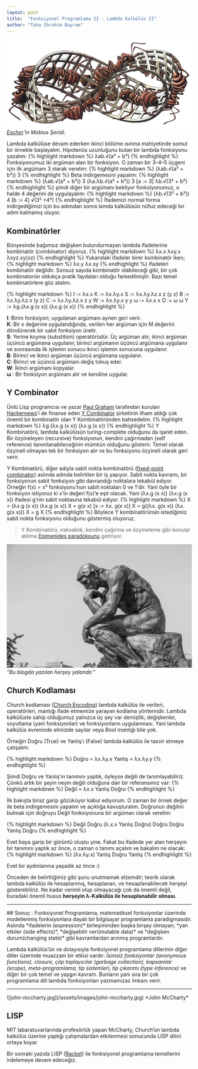 ```yaml
---
layout: post
title:  "Fonksiyonel Programlama II - Lambda Kalkülüs II"
author: "Taha Ibrahim Bayram"
---
```


![escher-mobius-strip](/assets/images/escher-mobius-strip.jpg)
*[Escher](http://www.wikiwand.com/tr/Maurits_Cornelis_Escher)’in Mobius Şeridi.*

Lambda kalkülüse devam ederken ikinci bölüme ısınma mahiyetinde somut bir örnekle başlayalım. Hipotenüs uzunluğunu bulan bir lambda fonksiyonu yazalım:
{% highlight markdown %}
λab.√(a² + b²)
{% endhighlight %}
Fonksiyonumuz iki argüman alan bir fonksiyon. O zaman bir 3–4–5 üçgeni için ilk argümanı 3 olarak verelim:
{% highlight markdown %}
(λab.√(a² + b²)) 3
{% endhighlight %}
Beta indirgemesini yapalım:
{% highlight markdown %}
(λab.√(a² + b²)) 3
(λa.λb.√(a² + b²)) 3
[a := 3]
λb.√(3² + b²)
{% endhighlight %}
şimdi diğer bir argümanı bekliyor fonksiyonumuz, o halde 4 değerini de uygulayalım:
{% highlight markdown %}
(λb.√(3² + b²)) 4
[b := 4]
√(3² +4²)
{% endhighlight %}
İfademizi normal forma indirgediğimizi için bu adımdan sonra lamda kalkülüsün nüfuz edeceği bir adım kalmamış oluyor.

## Kombinatörler
Bünyesinde bağımsız değişken bulundurmayan lambda ifadelerine kombinatör (combinator) diyoruz.
{% highlight markdown %}
λx.x
λxy.x
λxyz.xy(xz)
{% endhighlight %}
Yukarıdaki ifadeler birer kombinatör iken;
{% highlight markdown %}
λx.y
λx.xy
{% endhighlight %}
ifadeleri kombinatör değildir. Sonsuz sayıda kombinatör olabileceği gibi, bir çok kombinatorün oldukça pratik faydaları olduğu farkedilmiştir. Bazı temel kombinatörlere göz atalım.

{% highlight markdown %}
I := λx.x
K := λx.λy.x 
S := λx.λy.λz.x z (y z)
B := λx.λy.λz.x (y z)
C := λx.λy.λz.x z y
W := λx.λy.x y y
ω := λx.x x
Ω := ω ω
Y := λg.(λx.g (x x)) (λx.g (x x))
{% endhighlight %}

**I**: Birim fonksiyon; uygulanan argümanı aynen geri verir.  
**K**: Bir x değerine uygulandığında, verilen her argüman için M değerini döndürecek bir sabit fonksiyon üretir.  
**S**: Yerine koyma (substition) operatörüdür. Üç argüman alır; ikinci argüman üçüncü argümana uygulanır, birinci argümanın üçüncü argümana uygulanır ve sonrasında ilk işlemin sonucu ikinci işlemin sonucuna uygulanır.  
**B**: Birinci ve ikinci argüman üçüncü argümana uygulanır.  
**C**: Birinci ve üçüncü argümanı değiş tokuş eder.  
**W**: İkinci argümanı kopyalar.  
**ω** : Bir fonksiyon argümanı alır ve kendine uygular.  

## Y Combinator
Ünlü Lisp programcısı ve yazar [Paul Graham](https://www.wikiwand.com/en/Paul_Graham_%28computer_programmer%29) tarafından kurulan [Hackernews](https://news.ycombinator.com/)’i de finanse eden [Y Combinator](https://www.wikiwand.com/en/Y_Combinator_%28company%29) şirketinin ilham aldığı çok önemli bir kombinatör olan Y Kombinatöründen bahsedelim.
{% highlight markdown %}
λg.(λx.g (x x)) (λx.g (x x))
{% endhighlight %}
Y Kombinatörü, lambda kalkülüsün turing-complete olduğunu da işaret eden. Bir özyineleyen (recursive) fonksiyonun, kendini çağırmadan (self reference) tanımlanabileceğinin mümkün olduğunu gösterir. Temel olarak özyineli olmayan tek bir fonksiyon alır ve bu fonksiyonu özyineli olarak geri verir.

Y Kombinatörü, diğer adıyla sabit nokta kombinatörü ([fixed-point combinator](https://www.wikiwand.com/en/Fixed-point_combinator)) aslında adında belirtilen bir iş yapıyor. Sabit nokta kavramı, bir fonksiyonun sabit fonksiyon gibi davrandığı noktalara tekabül ediyor. Örneğin f(x) = x² fonksiyonu’nun sabit noktaları 0 ve 1'dir. Yani öyle bir fonksiyon istiyoruz ki x’in değeri f(x)’e eşit olacak. Yani (λx.g (x x)) (λx.g (x x)) ifadesi g’nin sabit noktasına tekabül ediyor.
{% highlight markdown %}
X = (λx.g (x x)) (λx.g (x x))
X = g(x x) [x := λx. g(x x)]
X = g((λx. g(x x)) (λx. g(x x)))
X = g X
{% endhighlight %}
Böylece Y kombinatörünün istediğimiz sabit nokta fonksiyonu olduğunu göstermiş oluyoruz.

> Y Kombinatörü, ıraksaklık, kendini çağırma ve özyineleme gibi konular aklıma [Epimenides paradoksunu](https://www.wikiwand.com/tr/Epimenides_paradoksu) getiriyor.

![thinking-man](/assets/images/thinking-man.jpg)
*“Bu blogda yazılan herşey yalandır.”*

## Church Kodlaması
Church kodlaması ([Church Encoding](https://www.wikiwand.com/en/Church_encoding)) lambda kalkülüs ile verileri, operatörleri, mantığı ifade etmemize yarayan kodlama yöntemidir. Lambda kalkülüste sahip olduğumuz yalnızca üç şey var demiştik; değişkenler, soyutlama (yani fonksiyonlar) ve fonksiyonların uygulanması. Yani lambda kalkülüs evreninde elimizde sayılar veya *Bool mantığı* bile yok.

Örneğin Doğru (True) ve Yanlış’ı (False) lambda kalkülüs ile tasvir etmeye çalışalım:

{% highlight markdown %}
Doğru = λx.λy.x
Yanlış = λx.λy.y
{% endhighlight %}

Şimdi Doğru ve Yanlış’ın tanımını yaptık, öyleyse değili de tanımlayabiliriz. Çünkü artık bir şeyin neyin değili olduğuna dair bir referansımız var:
{% highlight markdown %}
Değil = λx.x Yanlış Doğru
{% endhighlight %}

İlk bakışta biraz garip gözüküyor kabul ediyorum. O zaman bir örnek değer ile beta indirgemesini yapalım ve açıklığa kavuşturalım. Doğrunun değilini bulmak için doğruyu Değil fonksiyonuna bir argüman olarak verelim:

{% highlight markdown %}
Değil Doğru
(λ.x.x Yanlış Doğru) Doğru
Doğru Yanlış Doğru
{% endhighlight %}

Evet baya garip bir görüntü oluştu yine. Fakat bu ifadede yer alan herşeyin bir tanımını yaptık az önce, o zaman o tanımı açalım ve bakalım ne olacak:
{% highlight markdown %}
(λx.λy.x) Yanlış Doğru
Yanlış
{% endhighlight %}

Evet bir aydınlanma yaşadık az önce :)

Önceden de belirttiğimiz gibi şunu unutmamak elzemdir; teorik olarak lambda kalkülüs ile hesaplanmış, hesaplanan, ve hesaplanabilecek herşeyi gösterebiliriz. Ne kadar verimli olup olmayacağı çok da önemli değil, buradaki önemli husus **herşeyin λ-Kalkülüs ile hesaplanabilir olması.**

<hr>
## Sonuç :
Fonksiyonel Programlama, matematiksel fonksiyonlar üzerinde modellenmiş fonksiyonlara dayalı bir bilgisayar programlama paradigmasıdır. Aslında *ifadelerin (expression)* birleşiminden başka birşey olmayan; *yan etkiler (side effects)*, *değişebilir veri(mutable data)* ve *değişken durum(changing state)* gibi kavramlardan arınmış programlardır.

Lambda kalkülüs’ün ve dolayısıyla fonksiyonel programlama dillerinin diğer diller üzerinde muazzam bir etkisi vardır: *İsimsiz fonksiyonlar (anonymous functions), closure, çöp toplayıcılar (garbage collection), kapsamlar (scope), meta-programlama, tip sistemleri, tip çıkarımı (type inference)* ve diğer bir çok temel ve yaygın kavram. Bunların yanı sıra bir çok programlama dili lambda fonksiyonları yazmamızaz imkanı verir.

<hr>
![john-mccharty.jpg](/assets/images/john-mccharty.jpg)
*John McCharty*

## LISP
MIT labaratuvarlarında profesörlük yapan McCharty, Church’ün lambda kalkülüs üzerine yaptığı çalışmalardan etkilenmesi sonucunda LISP dilini ortaya koyar.

Bir sonraki yazıda LISP ([Racket](http://racket-lang.org/)) ile fonksiyonel programlama temellerini irdelemeye devam edeceğiz.